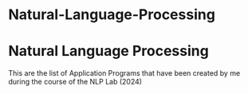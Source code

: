 # Natural-Language-Processing
<h1> Natural Language Processing </h1>
This are the list of Application Programs that have been created by me during the course of the NLP Lab (2024)


